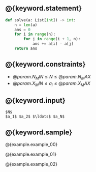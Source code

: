 ## @{keyword.statement}

``` python
def solve(a: List[int]) -> int:
    n = len(a)
    ans = 0
    for i in range(n):
        for j in range(i + 1, n):
            ans += a[i] - a[j]
    return ans
```

## @{keyword.constraints}

- $@{param.N_MIN} \leq N \leq @{param.N_MAX}$
- $@{param.X_MIN} \leq a_i \leq @{param.X_MAX}$

## @{keyword.input}

```
$N$
$a_1$ $a_2$ $\ldots$ $a_N$
```

## @{keyword.sample}

@{example.example_00}

@{example.example_01}

@{example.example_02}

